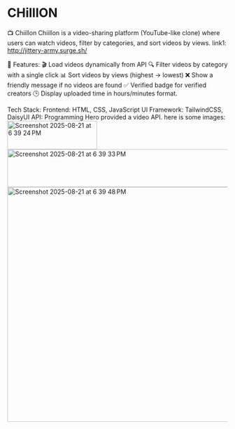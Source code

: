# CHilllON
📺 Chiillon
Chiillon is a video-sharing platform (YouTube-like clone) where users can watch videos, filter by categories, and sort videos by views.
link1: http://jittery-army.surge.sh/


🚀 Features:
🎬 Load videos dynamically from API
🔍 Filter videos by category with a single click
📊 Sort videos by views (highest → lowest)
❌ Show a friendly message if no videos are found
✅ Verified badge for verified creators
🕒 Display uploaded time in hours/minutes format.

Tech Stack:
Frontend: HTML, CSS, JavaScript
UI Framework: TailwindCSS, DaisyUI
API: Programming Hero provided a video API.
here is some images:
<img width="205" height="65" alt="Screenshot 2025-08-21 at 6 39 24 PM" src="https://github.com/user-attachments/assets/513a4d42-9c91-4a86-89ee-ae4dfe082994" />
<img width="956" height="86" alt="Screenshot 2025-08-21 at 6 39 33 PM" src="https://github.com/user-attachments/assets/da5c2734-d15d-4601-b17a-6a52379a5722" />
<img width="923" height="535" alt="Screenshot 2025-08-21 at 6 39 48 PM" src="https://github.com/user-attachments/assets/f69e3e53-11ac-4d35-9ddd-4dda1dc955a8" />

